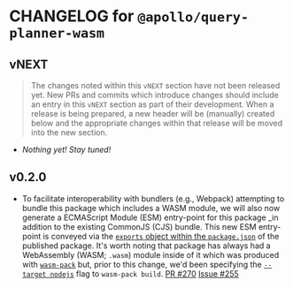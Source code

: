 # CHANGELOG for `@apollo/query-planner-wasm`

## vNEXT

> The changes noted within this `vNEXT` section have not been released yet.  New PRs and commits which introduce changes should include an entry in this `vNEXT` section as part of their development.  When a release is being prepared, a new header will be (manually) created below and the appropriate changes within that release will be moved into the new section.

- _Nothing yet! Stay tuned!_

## v0.2.0

- To facilitate interoperability with bundlers (e.g., Webpack) attempting to bundle this package which includes a WASM module, we will also now generate a ECMAScript Module (ESM) entry-point for this package _in addition to the existing CommonJS (CJS) bundle.  This new ESM entry-point is conveyed via the [`exports` object within the `package.json`](https://nodejs.org/api/packages.html#packages_exports) of the published package.  It's worth noting that package has always had a WebAssembly (WASM; `.wasm`) module inside of it which was produced with [`wasm-pack`](https://github.com/rustwasm/wasm-pack) but, prior to this change, we'd been specifying the [`--target nodejs`](https://rustwasm.github.io/wasm-pack/book/commands/build.html#target) flag to `wasm-pack build`.  [PR #270](https://github.com/apollographql/federation/pull/270)  [Issue #255](https://github.com/apollographql/federation/issues/255)

